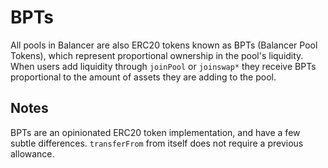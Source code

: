 # BPTs

All pools in Balancer are also ERC20 tokens known as BPTs \(Balancer Pool Tokens\), which represent proportional ownership in the pool's liquidity. When users add liquidity through `joinPool` or `joinswap*` they receive BPTs proportional to the amount of assets they are adding to the pool.

## Notes

BPTs are an opinionated ERC20 token implementation, and have a few subtle differences. `transferFrom` from itself does not require a previous allowance.

